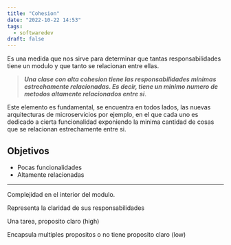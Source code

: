 ```yaml
---
title: "Cohesion"
date: "2022-10-22 14:53"
tags: 
  - softwaredev
draft: false
---
```

Es una medida que nos sirve para determinar que tantas responsabilidades tiene un modulo y que tanto se relacionan entre ellas.

> ***Una clase con alta cohesion tiene las responsabilidades minimas estrechamente relacionadas. Es decir, tiene un minimo numero de metodos altamente relacionados entre si***.

Este elemento es fundamental, se encuentra en todos lados, las nuevas arquitecturas de microservicios por ejemplo, en el que cada uno es dedicado a cierta funcionalidad exponiendo la minima cantidad de cosas que se relacionan estrechamente entre si.

## Objetivos
- Pocas funcionalidades
- Altamente relacionadas

___
Complejidad en el interior del modulo.

Representa la claridad de sus responsabilidades

Una tarea, proposito claro (high)

Encapsula multiples propositos o no tiene proposito claro (low)

